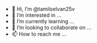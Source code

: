 - 👋 Hi, I’m @tamilselvan25v
- 👀 I’m interested in ...
- 🌱 I’m currently learning ...
- 💞️ I’m looking to collaborate on ...
- 📫 How to reach me ...

<!---
tamilselvan25v/tamilselvan25v is a ✨ special ✨ repository because its `README.md` (this file) appears on your GitHub profile.
You can click the Preview link to take a look at your changes.
--->
